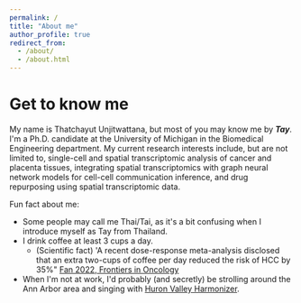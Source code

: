 ```yaml
---
permalink: /
title: "About me"
author_profile: true
redirect_from: 
  - /about/
  - /about.html
---
```


Get to know me
======
My name is Thatchayut Unjitwattana, but most of you may know me by ***Tay***. I'm a Ph.D. candidate at the University of Michigan in the Biomedical Engineering department. My current research interests include, but are not limited to, single-cell and spatial transcriptomic analysis of cancer and placenta tissues, integrating spatial transcriptomics with graph neural network models for cell-cell communication inference, and drug repurposing using spatial transcriptomic data. 

Fun fact about me: 
* Some people may call me Thai/Tai, as it's a bit confusing when I introduce myself as Tay from Thailand.
* I drink coffee at least 3 cups a day.
  * (Scientific fact) 'A recent dose-response meta-analysis disclosed that an extra two-cups of coffee per day reduced the risk of HCC by 35%" [Fan 2022, Frontiers in Oncology](https://pmc.ncbi.nlm.nih.gov/articles/PMC9623052/)
* When I'm not at work, I'd probably (and secretly) be strolling around the Ann Arbor area and singing with [Huron Valley Harmonizer](https://sites.google.com/view/hvharmonizers). 
